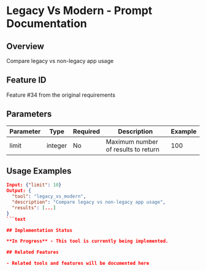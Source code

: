 # Legacy Vs Modern - Prompt Documentation

## Overview

Compare legacy vs non-legacy app usage

## Feature ID

Feature #34 from the original requirements

## Parameters

| Parameter | Type | Required | Description | Example |
|-----------|------|----------|-------------|---------|
| limit | integer | No | Maximum number of results to return | 100 |

## Usage Examples

```json
Input: {"limit": 10}
Output: {
  "tool": "legacy_vs_modern",
  "description": "Compare legacy vs non-legacy app usage",
  "results": [...]
}
```text

## Implementation Status

**In Progress** - This tool is currently being implemented.

## Related Features

- Related tools and features will be documented here
